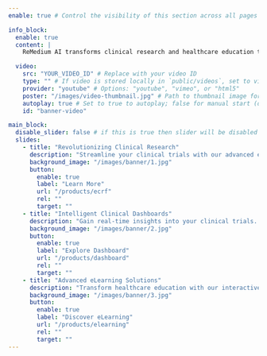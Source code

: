 ```yaml
---
enable: true # Control the visibility of this section across all pages where it is used

info_block:
  enable: true
  content: |
    ReMedium AI transforms clinical research and healthcare education through innovative digital solutions. Our platform streamlines clinical trials and enhances medical training.

  video:
    src: "YOUR_VIDEO_ID" # Replace with your video ID
    type: "" # If video is stored locally in `public/videos`, set to video file type (e.g., "video/mp4")
    provider: "youtube" # Options: "youtube", "vimeo", or "html5"
    poster: "/images/video-thumbnail.jpg" # Path to thumbnail image for the video
    autoplay: true # Set to true to autoplay; false for manual start (default: false)
    id: "banner-video"

main_block:
  disable_slider: false # if this is true then slider will be disabled and only first slide from below will be shown
  slides:
    - title: "Revolutionizing Clinical Research"
      description: "Streamline your clinical trials with our advanced eCRF platform. <br/> Enhance data collection, improve compliance, and accelerate research timelines."
      background_image: "/images/banner/1.jpg"
      button:
        enable: true
        label: "Learn More"
        url: "/products/ecrf"
        rel: ""
        target: ""
    - title: "Intelligent Clinical Dashboards"
      description: "Gain real-time insights into your clinical trials. <br/> Make data-driven decisions with our comprehensive analytics platform."
      background_image: "/images/banner/2.jpg"
      button:
        enable: true
        label: "Explore Dashboard"
        url: "/products/dashboard"
        rel: ""
        target: ""
    - title: "Advanced eLearning Solutions"
      description: "Transform healthcare education with our interactive eLearning platform. <br/> Deliver engaging, effective training for medical professionals."
      background_image: "/images/banner/3.jpg"
      button:
        enable: true
        label: "Discover eLearning"
        url: "/products/elearning"
        rel: ""
        target: ""
---
```

